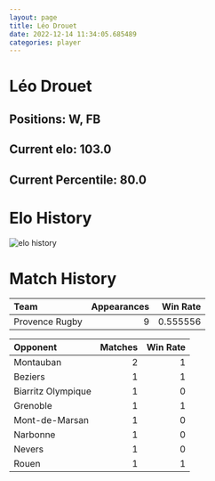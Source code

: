 ```yaml
---  
layout: page  
title: Léo Drouet  
date: 2022-12-14 11:34:05.685489  
categories: player  
---
```

# Léo Drouet

## Positions: W, FB

## Current elo: 103.0

## Current Percentile: 80.0

# Elo History


![elo history](history_LéoDrouet.png)
# Match History


| Team           |   Appearances |   Win Rate |
|:---------------|--------------:|-----------:|
| Provence Rugby |             9 |   0.555556 |

| Opponent           |   Matches |   Win Rate |
|:-------------------|----------:|-----------:|
| Montauban          |         2 |          1 |
| Beziers            |         1 |          1 |
| Biarritz Olympique |         1 |          0 |
| Grenoble           |         1 |          1 |
| Mont-de-Marsan     |         1 |          0 |
| Narbonne           |         1 |          0 |
| Nevers             |         1 |          0 |
| Rouen              |         1 |          1 |